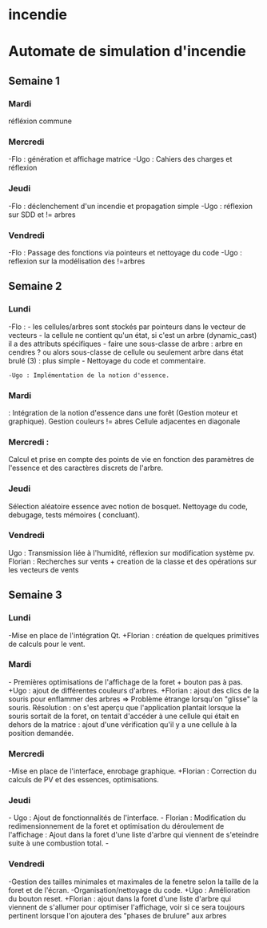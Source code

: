 # incendie
<h1>Automate de simulation d'incendie</h1>

<h2>Semaine 1</h2>

  <h3>Mardi</h3> réfléxion commune 

  <h3>Mercredi</h3>
  -Flo : génération et affichage matrice
  -Ugo : Cahiers des charges et réflexion

  <h3>Jeudi</h3>
  -Flo : déclenchement d'un incendie et propagation simple 
  -Ugo : réflexion sur SDD et != arbres

  <h3>Vendredi</h3>
  -Flo : Passage des fonctions via pointeurs et nettoyage du code 
  -Ugo : reflexion sur la modélisation des !=arbres

<h2>Semaine 2</h2>

  <h3>Lundi</h3>
    -Flo :  - les cellules/arbres sont stockés par pointeurs dans le vecteur de vecteurs
            - la cellule ne contient qu'un état, si c'est un arbre (dynamic_cast) il a des attributs spécifiques
            - faire une sous-classe de arbre : arbre en cendres ? ou alors sous-classe de cellule ou seulement arbre dans état brulé (3) : plus simple
      - Nettoyage du code et commentaire.
              
    -Ugo : Implémentation de la notion d'essence.
        
  <h3>Mardi</h3> : Intégration de la notion d'essence dans une forêt (Gestion moteur et graphique). Gestion couleurs != abres
         Cellule adjacentes en diagonale
 
  <h3>Mercredi :</h1>Calcul et prise en compte des points de vie en fonction des paramètres de l'essence et des caractères discrets de l'arbre.

   <h3>Jeudi</h3> Sélection aléatoire essence avec notion de bosquet. Nettoyage du code, debugage, tests mémoires ( concluant).
 
  <h3>Vendredi</h3> Ugo : Transmission liée à l'humidité, réflexion sur modification système pv. 
              Florian  : Recherches sur vents + creation de la classe et des opérations sur les vecteurs de vents

<h2>Semaine 3</h2>

  <h3>Lundi</h3>
  -Mise en place de l'intégration Qt.
    +Florian : création de quelques primitives de calculs pour le vent.
    
  <h3>Mardi</h3>
  - Premières optimisations de l'affichage de la foret + bouton pas à pas.
    +Ugo : ajout de différentes couleurs d'arbres.
    +Florian : ajout des clics de la souris pour enflammer des arbres 
    => Problème étrange lorsqu'on "glisse" la souris.
    Résolution : on s'est aperçu que l'application plantait lorsque la souris sortait de la foret, on tentait d'accéder à une cellule qui était en dehors de la matrice : ajout d'une vérification qu'il y a une cellule à la position demandée.
 
  <h3>Mercredi</h3>
  -Mise en place de l'interface, enrobage graphique.
    +Florian : Correction du calculs de PV et des essences, optimisations.
  <h3>Jeudi</h3> 
    - Ugo : Ajout de fonctionnalités de l'interface.
    - Florian : Modification du redimensionnement de la foret et optimisation du déroulement de l'affichage : Ajout dans la foret d'une liste d'arbre qui viennent de s'eteindre suite à une combustion total.
    - 
  <h3>Vendredi</h3>
  -Gestion des tailles minimales et maximales de la fenetre selon la taille de la foret et de l'écran.
  -Organisation/nettoyage du code.
    +Ugo : Amélioration du bouton reset.
    +Florian : ajout dans la foret d'une liste d'arbre qui viennent de s'allumer pour optimiser l'affichage, voir si ce sera toujours pertinent lorsque l'on ajoutera des "phases de brulure" aux arbres
  
